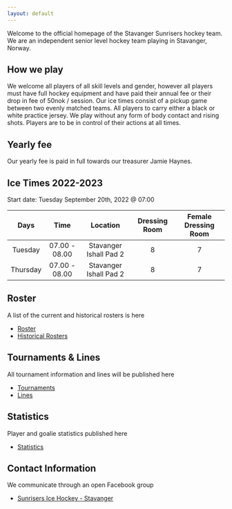 ```yaml
---
layout: default
---
```

Welcome to the official homepage of the Stavanger Sunrisers hockey team. We are an independent senior level hockey team playing in Stavanger, Norway.

## How we play
We welcome all players of all skill levels and gender, however all players must have full hockey equipment and have paid their annual fee or their drop in fee of 50nok / session. Our ice times consist of a pickup game between two evenly matched teams. All players to carry either a black or white practice jersey. We play without any form of body contact and rising shots. Players are to be in control of their actions at all times.

## Yearly fee
Our yearly fee is paid in full towards our treasurer Jamie Haynes.

## Ice Times 2022-2023

Start date: Tuesday September 20th, 2022 @ 07:00

|Days|Time|Location|Dressing Room|Female Dressing Room|
|:-:|:-:|:-:|:-:|:-:|
|Tuesday|07.00 - 08.00|Stavanger Ishall Pad 2|8|7|
|Thursday|07.00 - 08.00|Stavanger Ishall Pad 2|8|7|

## Roster
A list of the current and historical rosters is here
* [Roster](./roster.md)
* [Historical Rosters](./roster-legacy.md)

## Tournaments & Lines
All tournament information and lines will be published here
* [Tournaments](./tournaments.md)
* [Lines](./lines.md)

## Statistics
Player and goalie statistics published here
* [Statistics](./statistics.md)

## Contact Information
We communicate through an open Facebook group
* [Sunrisers Ice Hockey - Stavanger](https://www.facebook.com/groups/27190567208)
